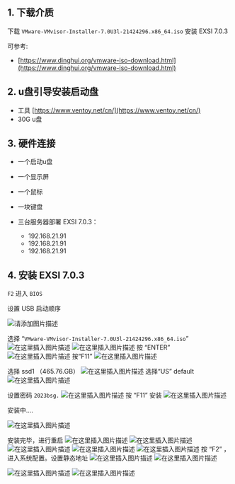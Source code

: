 
##  1. 下载介质
下载 `VMware-VMvisor-Installer-7.0U3l-21424296.x86_64.iso` 安装 EXSI 7.0.3


可参考:
- [https://www.dinghui.org/vmware-iso-download.html](https://www.dinghui.org/vmware-iso-download.html)

## 2. u盘引导安装启动盘
- 工具 [https://www.ventoy.net/cn/](https://www.ventoy.net/cn/)
- 30G u盘
## 3. 硬件连接  

- 一个启动u盘
- 一个显示屏
- 一个鼠标
- 一块键盘
- 三台服务器部署 EXSI 7.0.3：

  - 192.168.21.91
  - 192.168.21.91
  - 192.168.21.91

## 4. 安装 EXSI 7.0.3
`F2` 进入 `BIOS`

设置 USB 启动顺序

![请添加图片描述](https://i-blog.csdnimg.cn/blog_migrate/9cb21aedffbf38605cf93e6b864b19cf.jpeg)

选择 “`VMware-VMvisor-Installer-7.0U3l-21424296.x86_64.iso`”
![在这里插入图片描述](https://i-blog.csdnimg.cn/blog_migrate/ec67353956e2660f4c14b3b9d5b58691.jpeg)
![在这里插入图片描述](https://i-blog.csdnimg.cn/blog_migrate/08ba9a5e9089a62d119d1f00458b6d3e.jpeg)
按 “ENTER”
![在这里插入图片描述](https://i-blog.csdnimg.cn/blog_migrate/96e082bbbe4151e3e765a76e829a29b8.png)
按“F11”
![在这里插入图片描述](https://i-blog.csdnimg.cn/blog_migrate/e1b55efdf21a1d0a345b24273ea96d60.png)

选择 ssd1 （465.76.GB）
![在这里插入图片描述](https://i-blog.csdnimg.cn/blog_migrate/1a69cd4551f2126603efa31935952d96.png)
选择“US” default
![在这里插入图片描述](https://i-blog.csdnimg.cn/blog_migrate/c8aec233a7d4a95c892514de2a880a41.png)

设置密码 `2023bsg.`
![在这里插入图片描述](https://i-blog.csdnimg.cn/blog_migrate/2c4cae8cd32ffa66898dc1ba9b97a7e0.png)
按 “F11” 安装
![在这里插入图片描述](https://i-blog.csdnimg.cn/blog_migrate/48345aa122bd700687bbd6e41949b914.png)

安装中....


![在这里插入图片描述](https://i-blog.csdnimg.cn/blog_migrate/3a6f10dd960cb4d7870703d42950dbcd.png)

安装完毕，进行重启
![在这里插入图片描述](https://i-blog.csdnimg.cn/blog_migrate/bc788f066a0db6cca1ca7f835d5d64d7.png)
![在这里插入图片描述](https://i-blog.csdnimg.cn/blog_migrate/f8d2e9fdb3483e770781b0e2e210d283.png)
![在这里插入图片描述](https://i-blog.csdnimg.cn/blog_migrate/ef690e15797a17a53be0a25c45ba6322.png)
![在这里插入图片描述](https://i-blog.csdnimg.cn/blog_migrate/18b50f83e41e6225514fc5cc972eee6d.png)
![在这里插入图片描述](https://i-blog.csdnimg.cn/blog_migrate/e4facf630745d2343ed966afa0b75c3a.png)
按 “F2” ，进入系统配置。设置静态地址
![在这里插入图片描述](https://i-blog.csdnimg.cn/blog_migrate/c8f9fd1fa7200acf4aeaabf3a38ddd05.png)
![在这里插入图片描述](https://i-blog.csdnimg.cn/blog_migrate/db6fa8628691a28250564d20cfbcf70c.png)


![在这里插入图片描述](https://i-blog.csdnimg.cn/blog_migrate/c5a117638af1e672a921a7337e4b881d.png)
![在这里插入图片描述](https://i-blog.csdnimg.cn/blog_migrate/57a75f329234f264144a43ae1437d0ae.png)
